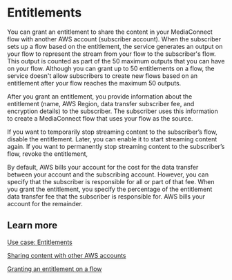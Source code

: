 # Entitlements<a name="hp-entitlements"></a>

You can grant an entitlement to share the content in your MediaConnect flow with another AWS account \(subscriber account\)\. When the subscriber sets up a flow based on the entitlement, the service generates an output on your flow to represent the stream from your flow to the subscriber's flow\. This output is counted as part of the 50 maximum outputs that you can have on your flow\. Although you can grant up to 50 entitlements on a flow, the service doesn't allow subscribers to create new flows based on an entitlement after your flow reaches the maximum 50 outputs\.

After you grant an entitlement, you provide information about the entitlement \(name, AWS Region, data transfer subscriber fee, and encryption details\) to the subscriber\. The subscriber uses this information to create a MediaConnect flow that uses your flow as the source\.

If you want to temporarily stop streaming content to the subscriber’s flow, disable the entitlement\. Later, you can enable it to start streaming content again\. If you want to permanently stop streaming content to the subscriber’s flow, revoke the entitlement,

By default, AWS bills your account for the cost for the data transfer between your account and the subscribing account\. However, you can specify that the subscriber is responsible for all or part of that fee\. When you grant the entitlement, you specify the percentage of the entitlement data transfer fee that the subscriber is responsible for\. AWS bills your account for the remainder\. 

## Learn more<a name="hp-entitlements-learn"></a>

[Use case: Entitlements](https://docs.aws.amazon.com/mediaconnect/latest/ug/use-cases-entitlements.html?icmpid=docs_mediaconnect_help_panel)

[Sharing content with other AWS accounts](https://docs.aws.amazon.com/mediaconnect/latest/ug/entitlements-originator.html?icmpid=docs_mediaconnect_help_panel)

[Granting an entitlement on a flow](https://docs.aws.amazon.com/mediaconnect/latest/ug/entitlements-grant.html?icmpid=docs_mediaconnect_help_panel)